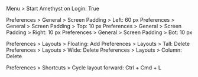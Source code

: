 Menu > Start Amethyst on Login: True

Preferences > General > Screen Padding > Left: 60 px
Preferences > General > Screen Padding > Top: 10 px
Preferences > General > Screen Padding > Right: 10 px
Preferences > General > Screen Padding > Bot: 10 px

Preferences > Layouts > Floating: Add
Preferences > Layouts > Tall: Delete
Preferences > Layouts > Wide: Delete
Preferences > Layouts > Column: Delete

Preferences > Shortcuts > Cycle layout forward: Ctrl + Cmd + L

